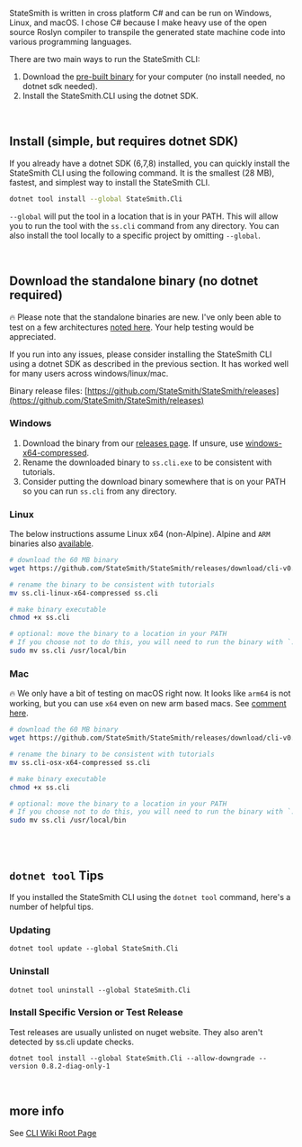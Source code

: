 StateSmith is written in cross platform C# and can be run on Windows, Linux, and macOS. I chose C# because I make heavy use of the open source Roslyn compiler to transpile the generated state machine code into various programming languages.

There are two main ways to run the StateSmith CLI:
1. Download the [pre-built binary](https://github.com/StateSmith/StateSmith/releases) for your computer (no install needed, no dotnet sdk needed).
2. Install the StateSmith.CLI using the dotnet SDK.


<br>


## Install (simple, but requires dotnet SDK)
If you already have a dotnet SDK (6,7,8) installed, you can quickly install the StateSmith CLI using the following command. It is the smallest (28 MB), fastest, and simplest way to install the StateSmith CLI.

```sh
dotnet tool install --global StateSmith.Cli
```

`--global` will put the tool in a location that is in your PATH. This will allow you to run the tool with the `ss.cli` command from any directory. You can also install the tool locally to a specific project by omitting `--global`.


<br>


## Download the standalone binary (no dotnet required)
🔥 Please note that the standalone binaries are new. I've only been able to test on a few architectures [noted here](https://github.com/StateSmith/StateSmith/wiki/Binary-Files#platform-testing). Your help testing would be appreciated.

If you run into any issues, please consider installing the StateSmith CLI using a dotnet SDK as described in the previous section. It has worked well for many users across windows/linux/mac.

Binary release files: [https://github.com/StateSmith/StateSmith/releases](https://github.com/StateSmith/StateSmith/releases)

### Windows
1. Download the binary from our [releases page](https://github.com/StateSmith/StateSmith/releases). If unsure, use [windows-x64-compressed](https://github.com/StateSmith/StateSmith/releases/download/cli-v0.17.2/ss.cli-win-x64-compressed.exe).
1. Rename the downloaded binary to `ss.cli.exe` to be consistent with tutorials.
1. Consider putting the download binary somewhere that is on your PATH so you can run `ss.cli` from any directory.


### Linux
The below instructions assume Linux x64 (non-Alpine). Alpine and `ARM` binaries also [available](https://github.com/StateSmith/StateSmith/releases).

```sh
# download the 60 MB binary
wget https://github.com/StateSmith/StateSmith/releases/download/cli-v0.17.2/ss.cli-linux-x64-compressed

# rename the binary to be consistent with tutorials
mv ss.cli-linux-x64-compressed ss.cli

# make binary executable
chmod +x ss.cli

# optional: move the binary to a location in your PATH
# If you choose not to do this, you will need to run the binary with `./ss.cli`
sudo mv ss.cli /usr/local/bin
```

### Mac
🔥 We only have a bit of testing on macOS right now. It looks like `arm64` is not working, but you can use `x64` even on new arm based macs. See [comment here](https://github.com/StateSmith/StateSmith/issues/260#issuecomment-2210249795).


```sh
# download the 60 MB binary
wget https://github.com/StateSmith/StateSmith/releases/download/cli-v0.17.2/ss.cli-osx-x64-compressed

# rename the binary to be consistent with tutorials
mv ss.cli-osx-x64-compressed ss.cli

# make binary executable
chmod +x ss.cli

# optional: move the binary to a location in your PATH
# If you choose not to do this, you will need to run the binary with `./ss.cli`
sudo mv ss.cli /usr/local/bin
```



<br>
<br>


## `dotnet tool` Tips
If you installed the StateSmith CLI using the `dotnet tool` command, here's a number of helpful tips.

### Updating
```
dotnet tool update --global StateSmith.Cli
```

### Uninstall
```
dotnet tool uninstall --global StateSmith.Cli
```

### Install Specific Version or Test Release
Test releases are usually unlisted on nuget website. They also aren't detected by ss.cli update checks.
```
dotnet tool install --global StateSmith.Cli --allow-downgrade --version 0.8.2-diag-only-1
```


<br>



## more info
See [CLI Wiki Root Page](https://github.com/StateSmith/StateSmith/wiki/CLI:-Command-Line-Interface)